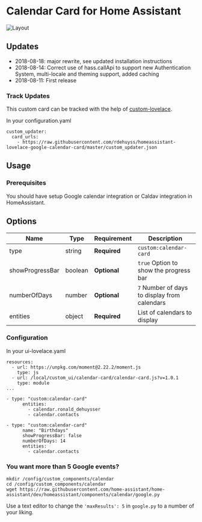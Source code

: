# Calendar Card for Home Assistant
![](https://i.imgur.com/egQofZM.png "Layout")

## Updates
* 2018-08-18: major rewrite, see updated installation instructions
* 2018-08-14: Correct use of hass.callApi to support new Authentication System, multi-locale and theming support, added caching
* 2018-08-11: First release

### Track Updates
This custom card can be tracked with the help of [custom-lovelace](https://github.com/ciotlosm/custom-lovelace).

In your configuration.yaml

```
custom_updater:
  card_urls:
    - https://raw.githubusercontent.com/rdehuyss/homeassistant-lovelace-google-calendar-card/master/custom_updater.json
```

## Usage
### Prerequisites
You should have setup Google calendar integration or Caldav integration in HomeAssistant.

## Options

| Name | Type | Requirement | Description
| ---- | ---- | ------- | -----------
| type | string | **Required** | `custom:calendar-card`
| showProgressBar | boolean | **Optional** | `true` Option to show the progress bar
| numberOfDays | number | **Optional** | `7` Number of days to display from calendars
| entities | object | **Required** | List of calendars to display

### Configuration
In your ui-lovelace.yaml

```
resources:
  - url: https://unpkg.com/moment@2.22.2/moment.js
    type: js
  - url: /local/custom_ui/calendar-card/calendar-card.js?v=1.0.1
    type: module
...

- type: "custom:calendar-card"
      entities:
        - calendar.ronald_dehuysser
        - calendar.contacts

- type: "custom:calendar-card"
      name: "Birthdays"
      showProgressBar: false
      numberOfDays: 14
      entities:
        - calendar.contacts
```

### You want more than 5 Google events?
```
mkdir /config/custom_components/calendar
cd /config/custom_components/calendar
wget https://raw.githubusercontent.com/home-assistant/home-assistant/dev/homeassistant/components/calendar/google.py
```
Use a text editor to change the `'maxResults': 5` in `google.py` to a number of your liking.
